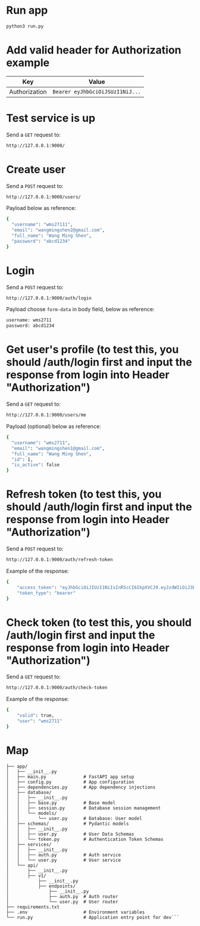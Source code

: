 # Run app
```bash
python3 run.py
```

# Add valid header for Authorization example
| Key           | Value |
|---------------|-------|
| Authorization | `Bearer eyJhbGciOiJSUzI1NiJ...` |

# Test service is up
Send a `GET` request to:
```bash
http://127.0.0.1:9000/
```

# Create user
Send a `POST` request to:
```bash
http://127.0.0.1:9000/users/
```
Payload below as reference:
```bash
{
  "username": "wms27111",
  "email": "wangmingshen2@gmail.com",
  "full_name": "Wang Ming Shen",
  "password": "abcd1234"
}
```

# Login
Send a `POST` request to:
```bash
http://127.0.0.1:9000/auth/login
```
Payload choose `form-data` in body field, below as reference:
```bash
username: wms2711
password: abcd1234
```

# Get user's profile (to test this, you should /auth/login first and input the response from login into Header "Authorization")
Send a `GET` request to:
```bash
http://127.0.0.1:9000/users/me
```
Payload (optional) below as reference:
```bash
{
  "username": "wms2711",
  "email": "wangmingshen1@gmail.com",
  "full_name": "Wang Ming Shen",
  "id": 1,
  "is_active": false
}
```

# Refresh token (to test this, you should /auth/login first and input the response from login into Header "Authorization")
Send a `POST` request to:
```bash
http://127.0.0.1:9000/auth/refresh-token
```
Example of the response:
```bash
{
    "access_token": "eyJhbGciOiJIUzI1NiIsInR5cCI6IkpXVCJ9.eyJzdWIiOiJ3bXMyNzExIiwiZXhwIjoxNzQ2NTgxMTU4fQ.xdBuX1bNfMLtlT7zLOeOcoXPUacPS7wN5NreDcZs2o4",
    "token_type": "bearer"
}
```

# Check token (to test this, you should /auth/login first and input the response from login into Header "Authorization")
Send a `GET` request to:
```bash
http://127.0.0.1:9000/auth/check-token
```
Example of the response:
```bash
{
    "valid": true,
    "user": "wms2711"
}
```

# Map
```authentication_service/
├── app/
│   ├── __init__.py
│   ├── main.py              # FastAPI app setup
│   ├── config.py            # App configuration
│   ├── dependencies.py      # App dependency injections
│   ├── database/
│   │   ├── __init__.py
│   │   ├── base.py          # Base model
│   │   ├── session.py       # Database session management
│   │   └── models/
│   │       └── user.py      # Database: User model
│   ├── schemas/             # Pydantic models
│   │   ├── __init__.py
│   │   ├── user.py          # User Data Schemas
│   │   └── token.py         # Authentication Token Schemas
│   ├── services/
│   │   ├── __init__.py
│   │   ├── auth.py          # Auth service
│   │   └── user.py          # User service
│   └── api/
│       ├── __init__.py
│       ├── v1/
│           ├── __init__.py
│           ├── endpoints/
│               ├── __init__.py
│               ├── auth.py  # Auth router
│               └── user.py  # User router
├── requirements.txt
├── .env                     # Environment variables
└── run.py                   # Application entry point for dev```
